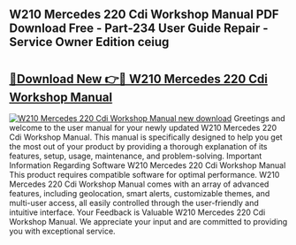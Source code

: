 ## W210 Mercedes 220 Cdi Workshop Manual PDF Download Free - Part-234 User Guide Repair - Service Owner Edition ceiug

# <h2><a href="http://bc82997.oget.top/?id=W210+Mercedes+220+Cdi+Workshop+Manual">🔗Download New 👉🔴 W210 Mercedes 220 Cdi Workshop Manual</a></h2>

[![W210 Mercedes 220 Cdi Workshop Manual new download](https://i.imgur.com/5g1atiW.png)](http://bc82997.oget.top/?id=W210+Mercedes+220+Cdi+Workshop+Manual)
Greetings and welcome to the user manual for your newly updated W210 Mercedes 220 Cdi Workshop Manual. This manual is specifically designed to help you get the most out of your product by providing a thorough explanation of its features, setup, usage, maintenance, and problem-solving. Important Information Regarding Software W210 Mercedes 220 Cdi Workshop Manual This product requires compatible software for optimal performance. W210 Mercedes 220 Cdi Workshop Manual comes with an array of advanced features, including geolocation, smart alerts, customizable themes, and multi-user access, all easily controlled through the user-friendly and intuitive interface. Your Feedback is Valuable W210 Mercedes 220 Cdi Workshop Manual. We appreciate your input and are committed to providing you with exceptional service.
